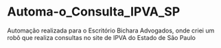 # Automa-o_Consulta_IPVA_SP
Automação realizada para o Escritório Bichara Advogados, onde criei um robô que realiza consultas no site de IPVA do Estado de São Paulo
